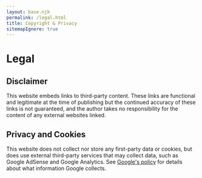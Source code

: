 ```yaml
---
layout: base.njk
permalink: /legal.html
title: Copyright & Privacy
sitemapIgnore: true
---
```


# Legal

## Disclaimer

This website embeds links to third-party content.
These links are functional and legitimate at the time of publishing but the continued accuracy of these links is not guaranteed, and the author takes no responsibility for the content of any external websites linked.

## Privacy and Cookies

This website does not collect nor store any first-party data or cookies, but does use external third-party services that may collect data, such as Google AdSense and Google Analytics.
See [Google's policy](https://policies.google.com/technologies/partner-sites) for details about what information Google collects.
